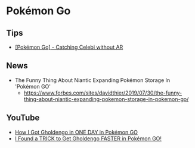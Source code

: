 # Pokémon Go
## Tips
* [[Pokémon Go] - Catching Celebi without AR](https://www.youtube.com/watch?v=gD7SMA7q3wU)

## News
* The Funny Thing About Niantic Expanding Pokémon Storage In 'Pokémon GO'
  * https://www.forbes.com/sites/davidthier/2019/07/30/the-funny-thing-about-niantic-expanding-pokemon-storage-in-pokemon-go/

## YouTube
* [How I Got Gholdengo in ONE DAY in Pokémon GO](https://www.youtube.com/watch?v=j5WoeviKch8)
* [I Found a TRICK to Get Gholdengo FASTER in Pokémon GO!](https://www.youtube.com/watch?v=n0TbaCPhEog)
